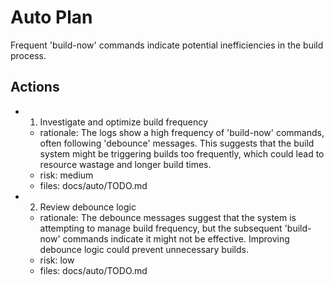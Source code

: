 # Auto Plan

Frequent 'build-now' commands indicate potential inefficiencies in the build process.

## Actions
- 1. Investigate and optimize build frequency
  - rationale: The logs show a high frequency of 'build-now' commands, often following 'debounce' messages. This suggests that the build system might be triggering builds too frequently, which could lead to resource wastage and longer build times.
  - risk: medium
  - files: docs/auto/TODO.md
- 2. Review debounce logic
  - rationale: The debounce messages suggest that the system is attempting to manage build frequency, but the subsequent 'build-now' commands indicate it might not be effective. Improving debounce logic could prevent unnecessary builds.
  - risk: low
  - files: docs/auto/TODO.md